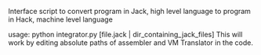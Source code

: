 Interface script to convert program in Jack, high level language to program in Hack, machine level language

usage: python integrator.py [file.jack  | dir_containing_jack_files]
This will work by editing absolute paths of assembler and VM Translator in the code.
